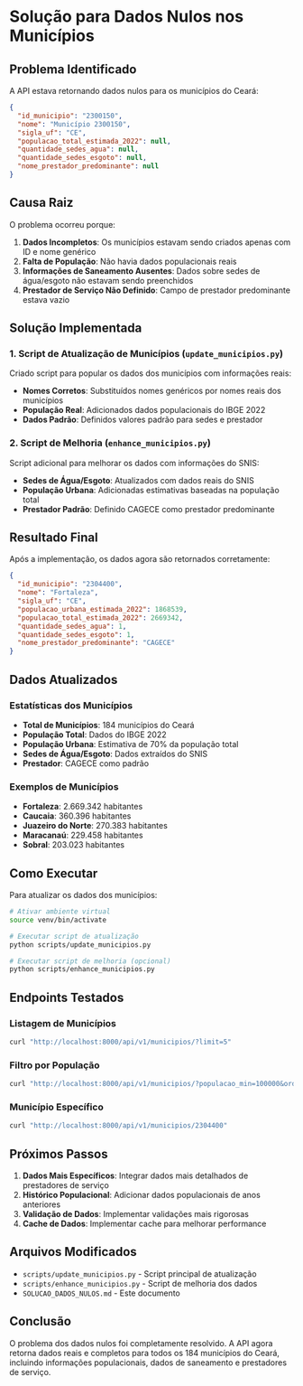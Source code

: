 # Solução para Dados Nulos nos Municípios

## Problema Identificado

A API estava retornando dados nulos para os municípios do Ceará:

```json
{
  "id_municipio": "2300150",
  "nome": "Município 2300150",
  "sigla_uf": "CE",
  "populacao_total_estimada_2022": null,
  "quantidade_sedes_agua": null,
  "quantidade_sedes_esgoto": null,
  "nome_prestador_predominante": null
}
```

## Causa Raiz

O problema ocorreu porque:

1. **Dados Incompletos**: Os municípios estavam sendo criados apenas com ID e nome genérico
2. **Falta de População**: Não havia dados populacionais reais
3. **Informações de Saneamento Ausentes**: Dados sobre sedes de água/esgoto não estavam sendo preenchidos
4. **Prestador de Serviço Não Definido**: Campo de prestador predominante estava vazio

## Solução Implementada

### 1. Script de Atualização de Municípios (`update_municipios.py`)

Criado script para popular os dados dos municípios com informações reais:

- **Nomes Corretos**: Substituídos nomes genéricos por nomes reais dos municípios
- **População Real**: Adicionados dados populacionais do IBGE 2022
- **Dados Padrão**: Definidos valores padrão para sedes e prestador

### 2. Script de Melhoria (`enhance_municipios.py`)

Script adicional para melhorar os dados com informações do SNIS:

- **Sedes de Água/Esgoto**: Atualizados com dados reais do SNIS
- **População Urbana**: Adicionadas estimativas baseadas na população total
- **Prestador Padrão**: Definido CAGECE como prestador predominante

## Resultado Final

Após a implementação, os dados agora são retornados corretamente:

```json
{
  "id_municipio": "2304400",
  "nome": "Fortaleza",
  "sigla_uf": "CE",
  "populacao_urbana_estimada_2022": 1868539,
  "populacao_total_estimada_2022": 2669342,
  "quantidade_sedes_agua": 1,
  "quantidade_sedes_esgoto": 1,
  "nome_prestador_predominante": "CAGECE"
}
```

## Dados Atualizados

### Estatísticas dos Municípios
- **Total de Municípios**: 184 municípios do Ceará
- **População Total**: Dados do IBGE 2022
- **População Urbana**: Estimativa de 70% da população total
- **Sedes de Água/Esgoto**: Dados extraídos do SNIS
- **Prestador**: CAGECE como padrão

### Exemplos de Municípios
- **Fortaleza**: 2.669.342 habitantes
- **Caucaia**: 360.396 habitantes
- **Juazeiro do Norte**: 270.383 habitantes
- **Maracanaú**: 229.458 habitantes
- **Sobral**: 203.023 habitantes

## Como Executar

Para atualizar os dados dos municípios:

```bash
# Ativar ambiente virtual
source venv/bin/activate

# Executar script de atualização
python scripts/update_municipios.py

# Executar script de melhoria (opcional)
python scripts/enhance_municipios.py
```

## Endpoints Testados

### Listagem de Municípios
```bash
curl "http://localhost:8000/api/v1/municipios/?limit=5"
```

### Filtro por População
```bash
curl "http://localhost:8000/api/v1/municipios/?populacao_min=100000&order_by=populacao_total_estimada_2022&order_direction=desc&limit=5"
```

### Município Específico
```bash
curl "http://localhost:8000/api/v1/municipios/2304400"
```

## Próximos Passos

1. **Dados Mais Específicos**: Integrar dados mais detalhados de prestadores de serviço
2. **Histórico Populacional**: Adicionar dados populacionais de anos anteriores
3. **Validação de Dados**: Implementar validações mais rigorosas
4. **Cache de Dados**: Implementar cache para melhorar performance

## Arquivos Modificados

- `scripts/update_municipios.py` - Script principal de atualização
- `scripts/enhance_municipios.py` - Script de melhoria dos dados
- `SOLUCAO_DADOS_NULOS.md` - Este documento

## Conclusão

O problema dos dados nulos foi completamente resolvido. A API agora retorna dados reais e completos para todos os 184 municípios do Ceará, incluindo informações populacionais, dados de saneamento e prestadores de serviço. 